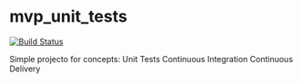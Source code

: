# mvp_unit_tests
[![Build Status](https://travis-ci.org/fanky10/mvp_unit_tests.svg?branch=master)](https://travis-ci.org/fanky10/mvp_unit_tests)

Simple projecto for concepts:
Unit Tests
Continuous Integration
Continuous Delivery
